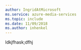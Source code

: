```yaml
---
author: IngridAtMicrosoft
ms.service: azure-media-services
ms.topic: include
ms.date: 11/09/2018	
ms.author: inhenkel
---
```



ldkjfhask;dfhj